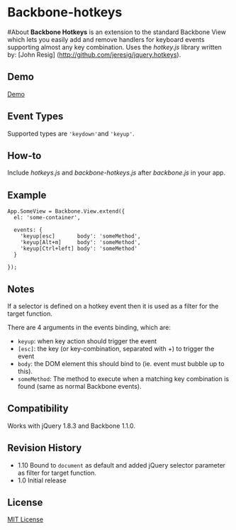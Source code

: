 # Backbone-hotkeys

#About
  **Backbone Hotkeys** is an extension to the standard Backbone View which lets you easily add and remove handlers for
  keyboard events supporting almost any key combination.  Uses the *hotkey.js* library written by: [John Resig]
  (http://github.com/jeresig/jquery.hotkeys).

## Demo
  [Demo](http://htmlpreview.github.com/?https://github.com/rpocklin/backbone-hotkeys/master/example/index.html)

## Event Types
  Supported types are `'keydown'`and `'keyup'`.

## How-to
  Include *hotkeys.js* and *backbone-hotkeys.js* after *backbone.js* in your app.

## Example

    App.SomeView = Backbone.View.extend({
      el: 'some-container',

      events: {
        'keyup[esc]       body': 'someMethod',
        'keyup[Alt+m]     body': 'someMethod',
        'keyup[Ctrl+left] body': 'someMethod'
      }

    });

## Notes
  If a selector is defined on a hotkey event then it is used as a filter for the target function.

  There are 4 arguments in the events binding, which are:

  * `keyup`: when key action should trigger the event
  * `[esc]`: the key (or key-combination, separated with +) to trigger the event
  * `body`: the DOM element this should bind to (ie. event must bubble up to this).
  * `someMethod`: The method to execute when a matching key combination is found (same as normal Backbone events).

## Compatibility
  Works with jQuery 1.8.3 and Backbone 1.1.0.

## Revision History
  * 1.10 Bound to `document` as default and added jQuery selector parameter as filter for target function.
  * 1.0  Initial release

## License
  [MIT License](http://opensource.org/licenses/MIT)
